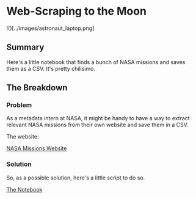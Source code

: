 # Web-Scraping to the Moon

!()[../images/astronaut_laptop.png]

## Summary

Here's a little notebook that finds a bunch of NASA missions and saves them as a CSV.
It's pretty chilisimo.

## The Breakdown

### Problem

As a metadata intern at NASA, it might be handy to have a way to extract relevant NASA missions from their own website and save them in a CSV.

The website:

[NASA Missions Website](https://www.nasa.gov/missions/)

### Solution

So, as a possible solution, here's a little script to do so.

[The Notebook](https://nbviewer.org/github/c-a-s-t-l-e/nasa_stuff/blob/main/notebooks/mission_scraper.ipynb)
